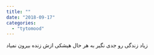 ```yaml
---
title: ""
date: "2018-09-17"
categories: 
  - "tytomood"
---
```


زیاد زندگی رو جدی نگیر به هر حال هیشکی ازش زنده بیرون نمیاد
